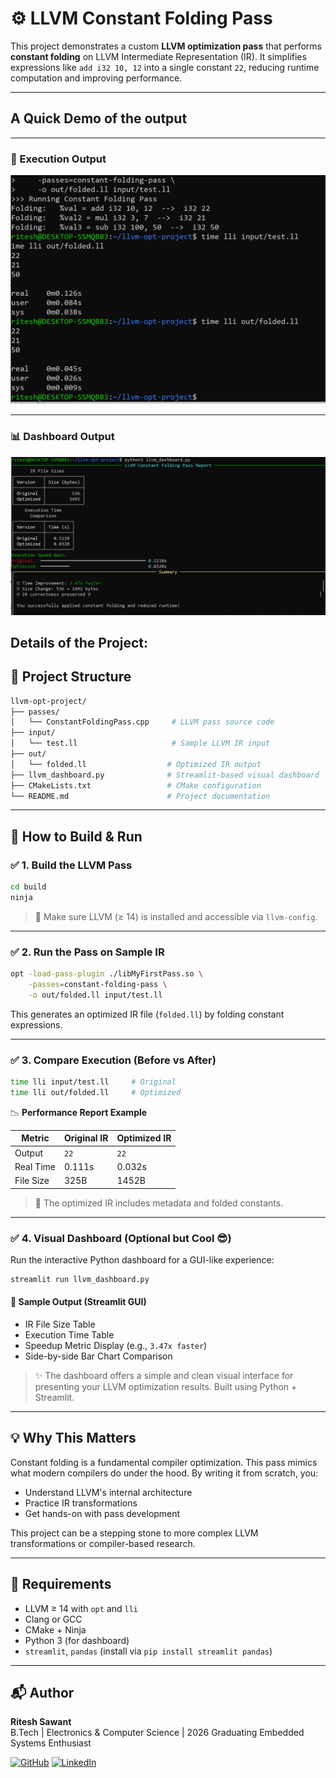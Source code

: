# ⚙️ LLVM Constant Folding Pass

This project demonstrates a custom **LLVM optimization pass** that performs **constant folding** on LLVM Intermediate Representation (IR). It simplifies expressions like `add i32 10, 12` into a single constant `22`, reducing runtime computation and improving performance.

---
## A Quick Demo of the output
---

### 📸 Execution Output

![Execution Comparison between originals and optimised code](assets/execution_output.PNG)

---

### 📊 Dashboard Output

![Visual Report of the Output](assets/visual_report.PNG)

## Details of the Project:

## 📁 Project Structure

```bash
llvm-opt-project/
├── passes/
│   └── ConstantFoldingPass.cpp     # LLVM pass source code
├── input/
│   └── test.ll                     # Sample LLVM IR input
├── out/
│   └── folded.ll                  # Optimized IR output
├── llvm_dashboard.py              # Streamlit-based visual dashboard
├── CMakeLists.txt                 # CMake configuration
└── README.md                      # Project documentation
```

---

## 🚀 How to Build & Run

### ✅ 1. Build the LLVM Pass

```bash
cd build
ninja
```

> 🔧 Make sure LLVM (≥ 14) is installed and accessible via `llvm-config`.

---

### ✅ 2. Run the Pass on Sample IR

```bash
opt -load-pass-plugin ./libMyFirstPass.so \
    -passes=constant-folding-pass \
    -o out/folded.ll input/test.ll
```

This generates an optimized IR file (`folded.ll`) by folding constant expressions.

---

### ✅ 3. Compare Execution (Before vs After)

```bash
time lli input/test.ll     # Original
time lli out/folded.ll     # Optimized
```

📉 **Performance Report Example**

| Metric        | Original IR | Optimized IR |
|---------------|-------------|--------------|
| Output        |     `22`    |     `22`     |
| Real Time     |   0.111s    |    0.032s    |
| File Size     |   325B      |   1452B      |

> 🧠 The optimized IR includes metadata and folded constants.

---

### ✅ 4. Visual Dashboard (Optional but Cool 😎)

Run the interactive Python dashboard for a GUI-like experience:

```bash
streamlit run llvm_dashboard.py
```

#### 🎨 Sample Output (Streamlit GUI)

- IR File Size Table
- Execution Time Table
- Speedup Metric Display (e.g., `3.47x faster`)
- Side-by-side Bar Chart Comparison

> ✨ The dashboard offers a simple and clean visual interface for presenting your LLVM optimization results. Built using Python + Streamlit.

---

## 💡 Why This Matters

Constant folding is a fundamental compiler optimization. This pass mimics what modern compilers do under the hood. By writing it from scratch, you:

- Understand LLVM's internal architecture
- Practice IR transformations
- Get hands-on with pass development

This project can be a stepping stone to more complex LLVM transformations or compiler-based research.

---

## 📌 Requirements

- LLVM ≥ 14 with `opt` and `lli`
- Clang or GCC
- CMake + Ninja
- Python 3 (for dashboard)
- `streamlit`, `pandas` (install via `pip install streamlit pandas`)

---
## 📬 Author

**Ritesh Sawant**  
B.Tech | Electronics & Computer Science | 2026 Graduating
Embedded Systems Enthusiast  

[![GitHub](https://img.shields.io/badge/GitHub-riteshsawant21-181717?style=for-the-badge&logo=github)](https://github.com/riteshsawant21)
[![LinkedIn](https://img.shields.io/badge/LinkedIn-ritesh--sawant21-0077B5?style=for-the-badge&logo=linkedin)](https://www.linkedin.com/in/ritesh-sawant21)

